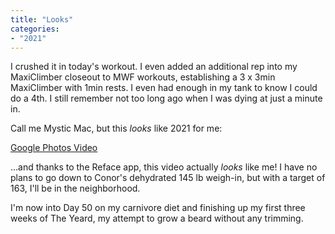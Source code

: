 ```yaml
---
title: "Looks"
categories:
- "2021"
---
```


I crushed it in today's workout.  I even added an additional rep into my MaxiClimber closeout to MWF workouts, establishing a 3 x 3min MaxiClimber with 1min rests.  I even had enough in my tank to know I could do a 4th.  I still remember not too long ago when I was dying at just a minute in.

Call me Mystic Mac, but this *looks* like 2021 for me:

[Google Photos Video](https://photos.google.com/share/AF1QipNzM_GdXgbU4R7g2tyK0vUFoR2WKQ70ds16S0VcBAJhjToHqybW5vDfIeBVJw_Ufg/photo/AF1QipMiKj2MR5nilOJZh2bkS1LjA6coc_eBciKG1wx3?key=QVBmUG14UXYySi1faVQxVjhFdHlGS2VjSklaSWxn)

...and thanks to the Reface app, this video actually *looks* like me!  I have no plans to go down to Conor's dehydrated 145 lb weigh-in, but with a target of 163, I'll be in the neighborhood.

I'm now into Day 50 on my carnivore diet and finishing up my first three weeks of The Yeard, my attempt to grow a beard without any trimming.  

